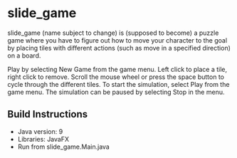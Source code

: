 # slide_game

slide_game (name subject to change) is (supposed to become) a puzzle game where you have to figure out how to move your character to the goal by placing tiles with different actions (such as move in a specified direction) on a board.

Play by selecting New Game from the game menu. Left click to place a tile, right click to remove. Scroll the mouse wheel or press the space button to cycle through the different tiles. To start the simulation, select Play from the game menu. The simulation can be paused by selecting Stop in the menu.

## Build Instructions

- Java version: 9
- Libraries: JavaFX
- Run from slide_game.Main.java
